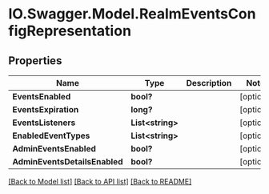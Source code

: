 # IO.Swagger.Model.RealmEventsConfigRepresentation
## Properties

Name | Type | Description | Notes
------------ | ------------- | ------------- | -------------
**EventsEnabled** | **bool?** |  | [optional] 
**EventsExpiration** | **long?** |  | [optional] 
**EventsListeners** | **List&lt;string&gt;** |  | [optional] 
**EnabledEventTypes** | **List&lt;string&gt;** |  | [optional] 
**AdminEventsEnabled** | **bool?** |  | [optional] 
**AdminEventsDetailsEnabled** | **bool?** |  | [optional] 

[[Back to Model list]](../README.md#documentation-for-models) [[Back to API list]](../README.md#documentation-for-api-endpoints) [[Back to README]](../README.md)

